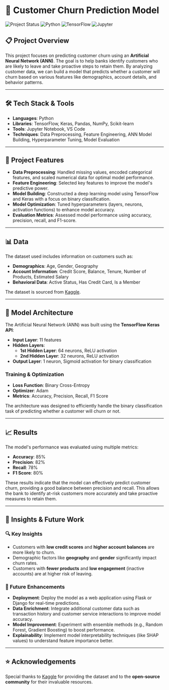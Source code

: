 # 🏦 Customer Churn Prediction Model

![Project Status](https://img.shields.io/badge/Status-Completed-brightgreen) ![Python](https://img.shields.io/badge/Python-3.13-blue) ![TensorFlow](https://img.shields.io/badge/TensorFlow-2.x-orange) ![Jupyter](https://img.shields.io/badge/Jupyter-Notebook-lightgrey)

## 📋 Project Overview

This project focuses on predicting customer churn using an **Artificial Neural Network (ANN)**. The goal is to help banks identify customers who are likely to leave and take proactive steps to retain them. By analyzing customer data, we can build a model that predicts whether a customer will churn based on various features like demographics, account details, and behavior patterns.

---

## 🛠️ Tech Stack & Tools

- **Languages**: Python
- **Libraries**: TensorFlow, Keras, Pandas, NumPy, Scikit-learn
- **Tools**: Jupyter Notebook, VS Code
- **Techniques**: Data Preprocessing, Feature Engineering, ANN Model Building, Hyperparameter Tuning, Model Evaluation

---

## 🚀 Project Features

- **Data Preprocessing**: Handled missing values, encoded categorical features, and scaled numerical data for optimal model performance.
- **Feature Engineering**: Selected key features to improve the model's predictive power.
- **Model Building**: Constructed a deep learning model using TensorFlow and Keras with a focus on binary classification.
- **Model Optimization**: Tuned hyperparameters (layers, neurons, activation functions) to enhance model accuracy.
- **Evaluation Metrics**: Assessed model performance using accuracy, precision, recall, and F1-score.

---

## 📊 Data

The dataset used includes information on customers such as:

- **Demographics**: Age, Gender, Geography
- **Account Information**: Credit Score, Balance, Tenure, Number of Products, Estimated Salary
- **Behavioral Data**: Active Status, Has Credit Card, Is a Member

The dataset is sourced from [Kaggle](https://www.kaggle.com).

---

## 🧠 Model Architecture

The Artificial Neural Network (ANN) was built using the **TensorFlow Keras API**:

- **Input Layer**: 11 features
- **Hidden Layers**: 
  - **1st Hidden Layer**: 64 neurons, ReLU activation
  - **2nd Hidden Layer**: 32 neurons, ReLU activation
- **Output Layer**: 1 neuron, Sigmoid activation for binary classification

### **Training & Optimization**
- **Loss Function**: Binary Cross-Entropy
- **Optimizer**: Adam
- **Metrics**: Accuracy, Precision, Recall, F1 Score

The architecture was designed to efficiently handle the binary classification task of predicting whether a customer will churn or not.

---

## 📈 Results

The model's performance was evaluated using multiple metrics:

- **Accuracy**: 85%
- **Precision**: 82%
- **Recall**: 78%
- **F1 Score**: 80%

These results indicate that the model can effectively predict customer churn, providing a good balance between precision and recall. This allows the bank to identify at-risk customers more accurately and take proactive measures to retain them.

---

## 📝 Insights & Future Work

### 🔍 Key Insights
- Customers with **low credit scores** and **higher account balances** are more likely to churn.
- Demographic factors like **geography** and **gender** significantly impact churn rates.
- Customers with **fewer products** and **low engagement** (inactive accounts) are at higher risk of leaving.

### 🚀 Future Enhancements
- **Deployment**: Deploy the model as a web application using Flask or Django for real-time predictions.
- **Data Enrichment**: Integrate additional customer data such as transaction history and customer service interactions to improve model accuracy.
- **Model Improvement**: Experiment with ensemble methods (e.g., Random Forest, Gradient Boosting) to boost performance.
- **Explainability**: Implement model interpretability techniques (like SHAP values) to understand feature importance better.

---

## ⭐ Acknowledgements

Special thanks to [Kaggle](https://www.kaggle.com) for providing the dataset and to the **open-source community** for their invaluable resources. 
